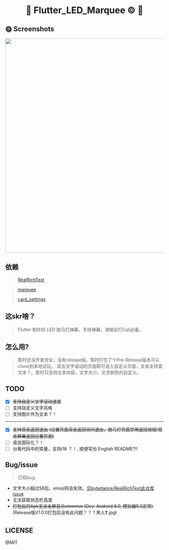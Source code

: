 <h1 align="center">🌟 Flutter_LED_Marquee © 🌟</p>


## 🌞 Screenshots
<div>
    <img src='./Screenshots/flutter_led_marquee.gif' width=680>
</div>

## 依赖
> [RealRichText](https://github.com/bytedance/RealRichText) 

> [marquee](https://github.com/BeanWei/marquee)

> [card_settings](https://github.com/codegrue/card_settings)

## 这skr啥？
> Flutter 制作的 LED 跑马灯弹幕，手持弹幕，演唱会打Call必备。

## 怎么用?
> 暂时还没开发完全，没有release版。暂时打包了个Pre-Release版本可以clone到本地试玩。
> 双击文字滚动的页面即可进入自定义页面，文本支持富文本？。暂时只支持文本内容，文字大小，文字颜色的自定义。

## TODO
- [X] ~~支持自定义文字滚动速度~~
- [ ] 支持自定义文字风格
- [ ] 支持图片作为文本？！
-----------------------------------------------------------------
- [X] ~~支持双击返回退出 (设置页面双击返回询问退出，跑马灯页面禁用返回按钮/双击屏幕返回设置页面)~~
- [ ] 语言国际化？！
- [ ] 分离代码中的常量，支持i18 ？！, 顺便写份 English README?!!

## Bug/issue
> 已知bug: 
-    文字大小超过58后，emoji将会失效。[见bytedance/RealRichText此仓库issue](https://github.com/bytedance/RealRichText/issues/5)
-    无法获取状态栏高度
-    ~~打包后的Apk无法全屏显示emmmm (Dev: Android 8.0, 模拟器5.0正常).~~(Release版V1.0.0打包后没有此问题？？？黑人❓.jpg)

## LICENSE

@MIT